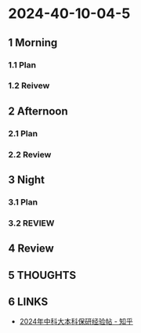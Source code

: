# 2024-40-10-04-5

## 1 Morning

### 1.1 Plan

### 1.2 Reivew

## 2 Afternoon

### 2.1 Plan

### 2.2 Review

## 3 Night

### 3.1 Plan

### 3.2 REVIEW

## 4 Review

## 5 THOUGHTS

## 6 LINKS
- [2024年中科大本科保研经验帖 - 知乎](https://zhuanlan.zhihu.com/p/817966355)
